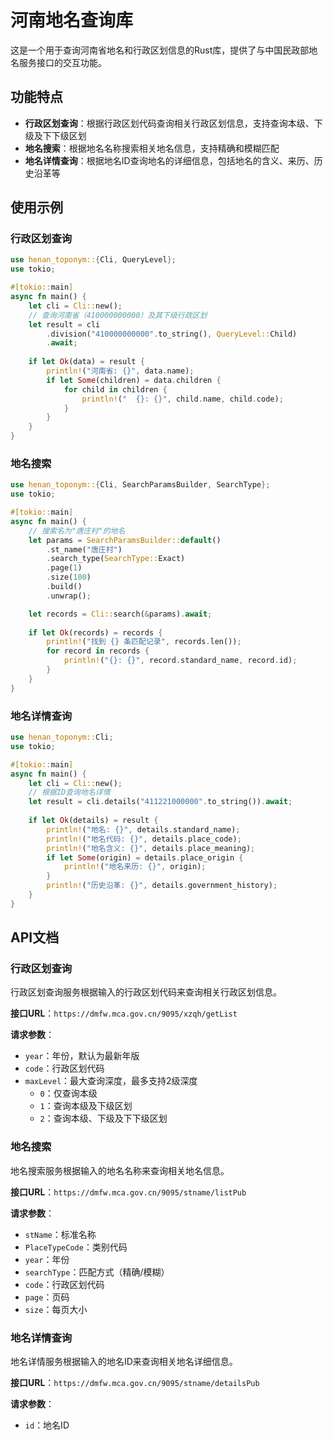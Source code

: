 # 河南地名查询库

这是一个用于查询河南省地名和行政区划信息的Rust库，提供了与中国民政部地名服务接口的交互功能。

## 功能特点

- **行政区划查询**：根据行政区划代码查询相关行政区划信息，支持查询本级、下级及下下级区划
- **地名搜索**：根据地名名称搜索相关地名信息，支持精确和模糊匹配
- **地名详情查询**：根据地名ID查询地名的详细信息，包括地名的含义、来历、历史沿革等


## 使用示例

### 行政区划查询

```rust
use henan_toponym::{Cli, QueryLevel};
use tokio;

#[tokio::main]
async fn main() {
    let cli = Cli::new();
    // 查询河南省（410000000000）及其下级行政区划
    let result = cli
        .division("410000000000".to_string(), QueryLevel::Child)
        .await;
    
    if let Ok(data) = result {
        println!("河南省: {}", data.name);
        if let Some(children) = data.children {
            for child in children {
                println!("  {}: {}", child.name, child.code);
            }
        }
    }
}
```

### 地名搜索

```rust
use henan_toponym::{Cli, SearchParamsBuilder, SearchType};
use tokio;

#[tokio::main]
async fn main() {
    // 搜索名为"唐庄村"的地名
    let params = SearchParamsBuilder::default()
        .st_name("唐庄村")
        .search_type(SearchType::Exact)
        .page(1)
        .size(100)
        .build()
        .unwrap();

    let records = Cli::search(&params).await;
    
    if let Ok(records) = records {
        println!("找到 {} 条匹配记录", records.len());
        for record in records {
            println!("{}: {}", record.standard_name, record.id);
        }
    }
}
```

### 地名详情查询

```rust
use henan_toponym::Cli;
use tokio;

#[tokio::main]
async fn main() {
    let cli = Cli::new();
    // 根据ID查询地名详情
    let result = cli.details("411221000000".to_string()).await;
    
    if let Ok(details) = result {
        println!("地名: {}", details.standard_name);
        println!("地名代码: {}", details.place_code);
        println!("地名含义: {}", details.place_meaning);
        if let Some(origin) = details.place_origin {
            println!("地名来历: {}", origin);
        }
        println!("历史沿革: {}", details.government_history);
    }
}
```

## API文档

### 行政区划查询

行政区划查询服务根据输入的行政区划代码来查询相关行政区划信息。

**接口URL**：`https://dmfw.mca.gov.cn/9095/xzqh/getList`

**请求参数**：
- `year`：年份，默认为最新年版
- `code`：行政区划代码
- `maxLevel`：最大查询深度，最多支持2级深度
  - `0`：仅查询本级
  - `1`：查询本级及下级区划
  - `2`：查询本级、下级及下下级区划

### 地名搜索

地名搜索服务根据输入的地名名称来查询相关地名信息。

**接口URL**：`https://dmfw.mca.gov.cn/9095/stname/listPub`

**请求参数**：
- `stName`：标准名称
- `PlaceTypeCode`：类别代码
- `year`：年份
- `searchType`：匹配方式（精确/模糊）
- `code`：行政区划代码
- `page`：页码
- `size`：每页大小

### 地名详情查询

地名详情服务根据输入的地名ID来查询相关地名详细信息。

**接口URL**：`https://dmfw.mca.gov.cn/9095/stname/detailsPub`

**请求参数**：
- `id`：地名ID
